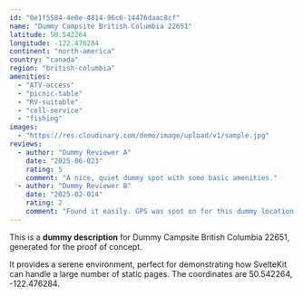 ```yaml
---
id: "0e1f5584-4e0e-4814-96c6-14476daac8cf"
name: "Dummy Campsite British Columbia 22651"
latitude: 50.542264
longitude: -122.476284
continent: "north-america"
country: "canada"
region: "british-columbia"
amenities:
  - "ATV-access"
  - "picnic-table"
  - "RV-suitable"
  - "cell-service"
  - "fishing"
images:
  - "https://res.cloudinary.com/demo/image/upload/v1/sample.jpg"
reviews:
  - author: "Dummy Reviewer A"
    date: "2025-06-023"
    rating: 5
    comment: "A nice, quiet dummy spot with some basic amenities."
  - author: "Dummy Reviewer B"
    date: "2025-02-014"
    rating: 2
    comment: "Found it easily. GPS was spot on for this dummy location."
---
```


This is a **dummy description** for Dummy Campsite British Columbia 22651, generated for the proof of concept.

It provides a serene environment, perfect for demonstrating how SvelteKit can handle a large number of static pages. The coordinates are 50.542264, -122.476284.
